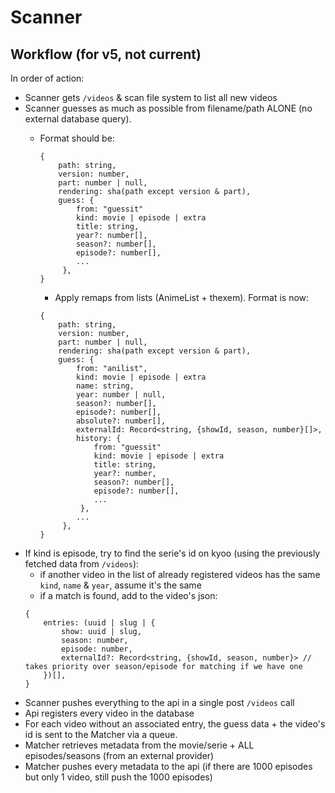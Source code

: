 # Scanner

## Workflow (for v5, not current)

In order of action:

 - Scanner gets `/videos` & scan file system to list all new videos
 - Scanner guesses as much as possible from filename/path ALONE (no external database query).
   - Format should be:
     ```json5
     {
         path: string,
         version: number,
         part: number | null,
         rendering: sha(path except version & part),
         guess: {
             from: "guessit"
             kind: movie | episode | extra
             title: string,
             year?: number[],
             season?: number[],
             episode?: number[],
             ...
          },
     }
     ```

     - Apply remaps from lists (AnimeList + thexem). Format is now:
     ```json5
     {
         path: string,
         version: number,
         part: number | null,
         rendering: sha(path except version & part),
         guess: {
             from: "anilist",
             kind: movie | episode | extra
             name: string,
             year: number | null,
             season?: number[],
             episode?: number[],
             absolute?: number[],
             externalId: Record<string, {showId, season, number}[]>,
             history: {
                 from: "guessit"
                 kind: movie | episode | extra
                 title: string,
                 year?: number,
                 season?: number[],
                 episode?: number[],
                 ...
              },
             ...
          },
     }
     ```
 - If kind is episode, try to find the serie's id on kyoo (using the previously fetched data from `/videos`):
   - if another video in the list of already registered videos has the same `kind`, `name` & `year`, assume it's the same
   - if a match is found, add to the video's json:
   ```json5
   {
       entries: (uuid | slug | {
           show: uuid | slug,
           season: number,
           episode: number,
           externalId?: Record<string, {showId, season, number}> // takes priority over season/episode for matching if we have one
       })[],
   }
   ```
 - Scanner pushes everything to the api in a single post `/videos` call
 - Api registers every video in the database
 - For each video without an associated entry, the guess data + the video's id is sent to the Matcher via a queue.
 - Matcher retrieves metadata from the movie/serie + ALL episodes/seasons (from an external provider)
 - Matcher pushes every metadata to the api (if there are 1000 episodes but only 1 video, still push the 1000 episodes)

<!-- vim: set noexpandtab : -->
